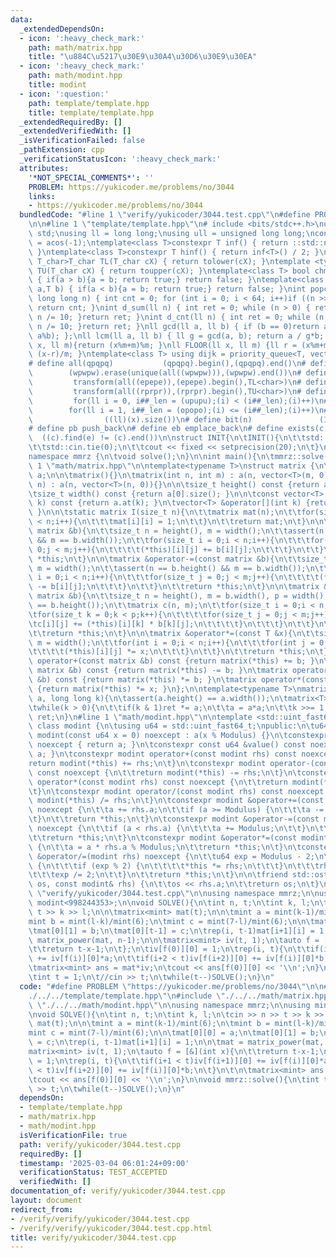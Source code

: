 ```yaml
---
data:
  _extendedDependsOn:
  - icon: ':heavy_check_mark:'
    path: math/matrix.hpp
    title: "\u884C\u5217\u30E9\u30A4\u30D6\u30E9\u30EA"
  - icon: ':heavy_check_mark:'
    path: math/modint.hpp
    title: modint
  - icon: ':question:'
    path: template/template.hpp
    title: template/template.hpp
  _extendedRequiredBy: []
  _extendedVerifiedWith: []
  _isVerificationFailed: false
  _pathExtension: cpp
  _verificationStatusIcon: ':heavy_check_mark:'
  attributes:
    '*NOT_SPECIAL_COMMENTS*': ''
    PROBLEM: https://yukicoder.me/problems/no/3044
    links:
    - https://yukicoder.me/problems/no/3044
  bundledCode: "#line 1 \"verify/yukicoder/3044.test.cpp\"\n#define PROBLEM \"https://yukicoder.me/problems/no/3044\"\
    \n\n#line 1 \"template/template.hpp\"\n# include <bits/stdc++.h>\nusing namespace\
    \ std;\nusing ll = long long;\nusing ull = unsigned long long;\nconst double pi\
    \ = acos(-1);\ntemplate<class T>constexpr T inf() { return ::std::numeric_limits<T>::max();\
    \ }\ntemplate<class T>constexpr T hinf() { return inf<T>() / 2; }\ntemplate <typename\
    \ T_char>T_char TL(T_char cX) { return tolower(cX); }\ntemplate <typename T_char>T_char\
    \ TU(T_char cX) { return toupper(cX); }\ntemplate<class T> bool chmin(T& a,T b)\
    \ { if(a > b){a = b; return true;} return false; }\ntemplate<class T> bool chmax(T&\
    \ a,T b) { if(a < b){a = b; return true;} return false; }\nint popcnt(unsigned\
    \ long long n) { int cnt = 0; for (int i = 0; i < 64; i++)if ((n >> i) & 1)cnt++;\
    \ return cnt; }\nint d_sum(ll n) { int ret = 0; while (n > 0) { ret += n % 10;\
    \ n /= 10; }return ret; }\nint d_cnt(ll n) { int ret = 0; while (n > 0) { ret++;\
    \ n /= 10; }return ret; }\nll gcd(ll a, ll b) { if (b == 0)return a; return gcd(b,\
    \ a%b); };\nll lcm(ll a, ll b) { ll g = gcd(a, b); return a / g*b; };\nll MOD(ll\
    \ x, ll m){return (x%m+m)%m; }\nll FLOOR(ll x, ll m) {ll r = (x%m+m)%m; return\
    \ (x-r)/m; }\ntemplate<class T> using dijk = priority_queue<T, vector<T>, greater<T>>;\n\
    # define all(qpqpq)           (qpqpq).begin(),(qpqpq).end()\n# define UNIQUE(wpwpw)\
    \        (wpwpw).erase(unique(all((wpwpw))),(wpwpw).end())\n# define LOWER(epepe)\
    \         transform(all((epepe)),(epepe).begin(),TL<char>)\n# define UPPER(rprpr)\
    \         transform(all((rprpr)),(rprpr).begin(),TU<char>)\n# define rep(i,upupu)\
    \         for(ll i = 0, i##_len = (upupu);(i) < (i##_len);(i)++)\n# define reps(i,opopo)\
    \        for(ll i = 1, i##_len = (opopo);(i) <= (i##_len);(i)++)\n# define len(x)\
    \                ((ll)(x).size())\n# define bit(n)               (1LL << (n))\n\
    # define pb push_back\n# define eb emplace_back\n# define exists(c, e)       \
    \  ((c).find(e) != (c).end())\n\nstruct INIT{\n\tINIT(){\n\t\tstd::ios::sync_with_stdio(false);\n\
    \t\tstd::cin.tie(0);\n\t\tcout << fixed << setprecision(20);\n\t}\n}INIT;\n\n\
    namespace mmrz {\n\tvoid solve();\n}\n\nint main(){\n\tmmrz::solve();\n}\n#line\
    \ 1 \"math/matrix.hpp\"\n\ntemplate<typename T>\nstruct matrix {\n\tvector<vector<T>>\
    \ a;\n\n\tmatrix(){}\n\tmatrix(int n, int m) : a(n, vector<T>(m, 0)){}\n\tmatrix(int\
    \ n) : a(n, vector<T>(n, 0)){}\n\n\tsize_t height() const {return a.size(); }\n\
    \tsize_t width() const {return a[0].size(); }\n\n\tconst vector<T> &operator[](int\
    \ k) const {return a.at(k); }\n\tvector<T> &operator[](int k) {return a.at(k);\
    \ }\n\n\tstatic matrix I(size_t n){\n\t\tmatrix mat(n);\n\t\tfor(size_t i = 0;i\
    \ < n;i++){\n\t\t\tmat[i][i] = 1;\n\t\t}\n\t\treturn mat;\n\t}\n\n\tmatrix &operator+=(const\
    \ matrix &b){\n\t\tsize_t n = height(), m = width();\n\t\tassert(n == b.height()\
    \ && m == b.width());\n\t\tfor(size_t i = 0;i < n;i++){\n\t\t\tfor(size_t j =\
    \ 0;j < m;j++){\n\t\t\t\t(*this)[i][j] += b[i][j];\n\t\t\t}\n\t\t}\n\t\treturn\
    \ *this;\n\t}\n\n\tmatrix &operator-=(const matrix &b){\n\t\tsize_t n = height(),\
    \ m = width();\n\t\tassert(n == b.height() && m == b.width());\n\t\tfor(size_t\
    \ i = 0;i < n;i++){\n\t\t\tfor(size_t j = 0;j < m;j++){\n\t\t\t\t(*this)[i][j]\
    \ -= b[i][j];\n\t\t\t}\n\t\t}\n\t\treturn *this;\n\t}\n\n\tmatrix &operator*=(const\
    \ matrix &b){\n\t\tsize_t n = height(), m = b.width(), p = width();\n\t\tassert(p\
    \ == b.height());\n\t\tmatrix c(n, m);\n\t\tfor(size_t i = 0;i < n;i++){\n\t\t\
    \tfor(size_t k = 0;k < p;k++){\n\t\t\t\tfor(size_t j = 0;j < m;j++){\n\t\t\t\t\
    \tc[i][j] += (*this)[i][k] * b[k][j];\n\t\t\t\t}\n\t\t\t}\n\t\t}\n\t\ta.swap(c.a);\n\
    \t\treturn *this;\n\t}\n\n\tmatrix &operator*=(const T &x){\n\t\tsize_t n = height(),\
    \ m = width();\n\t\tfor(int i = 0;i < n;i++){\n\t\t\tfor(int j = 0;j < m;j++){\n\
    \t\t\t\t(*this)[i][j] *= x;\n\t\t\t}\n\t\t}\n\t\treturn *this;\n\t}\n\n\tmatrix\
    \ operator+(const matrix &b) const {return matrix(*this) += b; }\n\tmatrix operator-(const\
    \ matrix &b) const {return matrix(*this) -= b; }\n\tmatrix operator*(const matrix\
    \ &b) const {return matrix(*this) *= b; }\n\tmatrix operator*(const T &x) const\
    \ {return matrix(*this) *= x; }\n};\n\ntemplate<typename T>\nmatrix<T> matrix_power(matrix<T>\
    \ a, long long k){\n\tassert(a.height() == a.width());\n\tmatrix<T> ret = matrix<T>::I(a.height());\n\
    \twhile(k > 0){\n\t\tif(k & 1)ret *= a;\n\t\ta = a*a;\n\t\tk >>= 1;\n\t}\n\treturn\
    \ ret;\n}\n#line 1 \"math/modint.hpp\"\n\ntemplate <std::uint_fast64_t Modulus>\
    \ class modint {\n\tusing u64 = std::uint_fast64_t;\npublic:\n\tu64 a;\n\tconstexpr\
    \ modint(const u64 x = 0) noexcept : a(x % Modulus) {}\n\tconstexpr u64 &value()\
    \ noexcept { return a; }\n\tconstexpr const u64 &value() const noexcept { return\
    \ a; }\n\tconstexpr modint operator+(const modint rhs) const noexcept {\n\t\t\
    return modint(*this) += rhs;\n\t}\n\tconstexpr modint operator-(const modint rhs)\
    \ const noexcept {\n\t\treturn modint(*this) -= rhs;\n\t}\n\tconstexpr modint\
    \ operator*(const modint rhs) const noexcept {\n\t\treturn modint(*this) *= rhs;\n\
    \t}\n\tconstexpr modint operator/(const modint rhs) const noexcept {\n\t\treturn\
    \ modint(*this) /= rhs;\n\t}\n\tconstexpr modint &operator+=(const modint rhs)\
    \ noexcept {\n\t\ta += rhs.a;\n\t\tif (a >= Modulus) {\n\t\t\ta -= Modulus;\n\t\
    \t}\n\t\treturn *this;\n\t}\n\tconstexpr modint &operator-=(const modint rhs)\
    \ noexcept {\n\t\tif (a < rhs.a) {\n\t\t\ta += Modulus;\n\t\t}\n\t\ta -= rhs.a;\n\
    \t\treturn *this;\n\t}\n\tconstexpr modint &operator*=(const modint rhs) noexcept\
    \ {\n\t\ta = a * rhs.a % Modulus;\n\t\treturn *this;\n\t}\n\tconstexpr modint\
    \ &operator/=(modint rhs) noexcept {\n\t\tu64 exp = Modulus - 2;\n\t\twhile (exp)\
    \ {\n\t\t\tif (exp % 2) {\n\t\t\t\t*this *= rhs;\n\t\t\t}\n\t\t\trhs *= rhs;\n\
    \t\t\texp /= 2;\n\t\t}\n\t\treturn *this;\n\t}\n\n\tfriend std::ostream& operator<<(std::ostream&\
    \ os, const modint& rhs) {\n\t\tos << rhs.a;\n\t\treturn os;\n\t}\n};\n#line 6\
    \ \"verify/yukicoder/3044.test.cpp\"\n\nusing namespace mmrz;\n\nusing mint =\
    \ modint<998244353>;\n\nvoid SOLVE(){\n\tint n, t;\n\tint k, l;\n\tcin >> n >>\
    \ t >> k >> l;\n\n\tmatrix<mint> mat(t);\n\n\tmint a = mint(k-1)/mint(6);\n\t\
    mint b = mint(l-k)/mint(6);\n\tmint c = mint(7-l)/mint(6);\n\n\tmat[0][0] = a;\n\
    \tmat[0][1] = b;\n\tmat[0][t-1] = c;\n\trep(i, t-1)mat[i+1][i] = 1;\n\n\tmat =\
    \ matrix_power(mat, n-1);\n\n\tmatrix<mint> iv(t, 1);\n\tauto f = [&](int x){\n\
    \t\treturn t-x-1;\n\t};\n\tiv[f(0)][0] = 1;\n\trep(i, t){\n\t\tif(i+1 < t)iv[f(i+1)][0]\
    \ += iv[f(i)][0]*a;\n\t\tif(i+2 < t)iv[f(i+2)][0] += iv[f(i)][0]*b;\n\t}\n\t\n\
    \tmatrix<mint> ans = mat*iv;\n\tcout << ans[f(0)][0] << '\\n';\n}\n\nvoid mmrz::solve(){\n\
    \tint t = 1;\n\t//cin >> t;\n\twhile(t--)SOLVE();\n}\n"
  code: "#define PROBLEM \"https://yukicoder.me/problems/no/3044\"\n\n#include \"\
    ./../../template/template.hpp\"\n#include \"./../../math/matrix.hpp\"\n#include\
    \ \"./../../math/modint.hpp\"\n\nusing namespace mmrz;\n\nusing mint = modint<998244353>;\n\
    \nvoid SOLVE(){\n\tint n, t;\n\tint k, l;\n\tcin >> n >> t >> k >> l;\n\n\tmatrix<mint>\
    \ mat(t);\n\n\tmint a = mint(k-1)/mint(6);\n\tmint b = mint(l-k)/mint(6);\n\t\
    mint c = mint(7-l)/mint(6);\n\n\tmat[0][0] = a;\n\tmat[0][1] = b;\n\tmat[0][t-1]\
    \ = c;\n\trep(i, t-1)mat[i+1][i] = 1;\n\n\tmat = matrix_power(mat, n-1);\n\n\t\
    matrix<mint> iv(t, 1);\n\tauto f = [&](int x){\n\t\treturn t-x-1;\n\t};\n\tiv[f(0)][0]\
    \ = 1;\n\trep(i, t){\n\t\tif(i+1 < t)iv[f(i+1)][0] += iv[f(i)][0]*a;\n\t\tif(i+2\
    \ < t)iv[f(i+2)][0] += iv[f(i)][0]*b;\n\t}\n\t\n\tmatrix<mint> ans = mat*iv;\n\
    \tcout << ans[f(0)][0] << '\\n';\n}\n\nvoid mmrz::solve(){\n\tint t = 1;\n\t//cin\
    \ >> t;\n\twhile(t--)SOLVE();\n}\n"
  dependsOn:
  - template/template.hpp
  - math/matrix.hpp
  - math/modint.hpp
  isVerificationFile: true
  path: verify/yukicoder/3044.test.cpp
  requiredBy: []
  timestamp: '2025-03-04 06:01:24+09:00'
  verificationStatus: TEST_ACCEPTED
  verifiedWith: []
documentation_of: verify/yukicoder/3044.test.cpp
layout: document
redirect_from:
- /verify/verify/yukicoder/3044.test.cpp
- /verify/verify/yukicoder/3044.test.cpp.html
title: verify/yukicoder/3044.test.cpp
---
```

